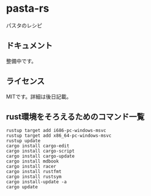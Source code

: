 # pasta-rs
パスタのレシピ

## ドキュメント
整備中です。

## ライセンス
MITです。詳細は後日記載。

## rust環境をそろえるためのコマンド一覧

```
rustup target add i686-pc-windows-msvc
rustup target add x86_64-pc-windows-msvc
rustup update
cargo install cargo-edit
cargo install cargo-script
cargo install cargo-update
cargo install mdbook
cargo install racer
cargo install rustfmt
cargo install rustsym
cargo install-update -a
cargo update
```